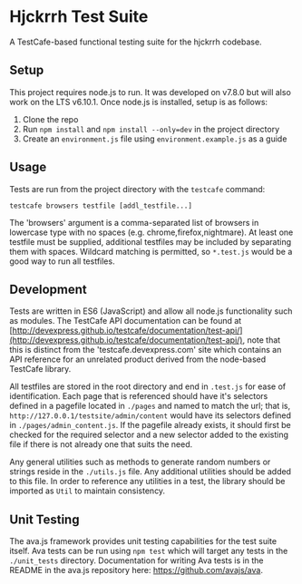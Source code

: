 # Hjckrrh Test Suite
A TestCafe-based functional testing suite for the hjckrrh codebase.

## Setup
This project requires node.js to run. It was developed on v7.8.0 but will also work on the LTS v6.10.1. Once node.js is installed, setup is as follows:
1. Clone the repo
2. Run `npm install` and `npm install --only=dev` in the project directory
3. Create an `environment.js` file using `environment.example.js` as a guide

## Usage
Tests are run from the project directory with the `testcafe` command:

`testcafe browsers testfile [addl_testfile...]`

The 'browsers' argument is a comma-separated list of browsers in lowercase type with no spaces (e.g. chrome,firefox,nightmare). At least one testfile must be supplied, additional testfiles may be included by separating them with spaces. Wildcard matching is permitted, so `*.test.js` would be a good way to run all testfiles.

## Development
Tests are written in ES6 (JavaScript) and allow all node.js functionality such as modules. The TestCafe API documentation can be found at [http://devexpress.github.io/testcafe/documentation/test-api/](http://devexpress.github.io/testcafe/documentation/test-api/), note that this is distinct from the 'testcafe.devexpress.com' site which contains an API reference for an unrelated product derived from the node-based TestCafe library.

All testfiles are stored in the root directory and end in `.test.js` for ease of identification. Each page that is referenced should have it's selectors defined in a pagefile located in `./pages` and named to match the url; that is, `http://127.0.0.1/testsite/admin/content` would have its selectors defined in `./pages/admin_content.js`. If the pagefile already exists, it should first be checked for the required selector and a new selector added to the existing file if there is not already one that suits the need.

Any general utilities such as methods to generate random numbers or strings reside in the `./utils.js` file. Any additional utilities should be added to this file. In order to reference any utilities in a test, the library should be imported as `Util` to maintain consistency.

## Unit Testing
The ava.js framework provides unit testing capabilities for the test suite itself. Ava tests can be run using `npm test` which will target any tests in the `./unit_tests` directory. Documentation for writing Ava tests is in the README in the ava.js repository here: https://github.com/avajs/ava.
